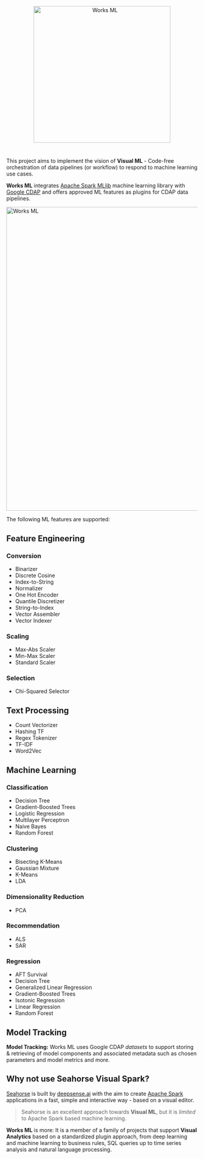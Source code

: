 <p align="center">
<img src="https://github.com/predictiveworks/cdap-spark/blob/master/images/works-ml.svg" width="360" alt="Works ML"> 
</p>

# 
This project aims to implement the vision of **Visual ML** - Code-free orchestration of data pipelines (or workflow) to respond to machine learning use cases.

**Works ML** integrates [Apache Spark MLlib](https://spark.apache.org/) machine learning library with [Google CDAP](https://cdap.io) and offers approved ML features as plugins for CDAP data pipelines.

<img src="https://github.com/predictiveworks/cdap-spark/blob/master/works-ml/images/works-ml.png" width="800" alt="Works ML">

The following ML features are supported:

## Feature Engineering

### Conversion

* Binarizer
* Discrete Cosine
* Index-to-String
* Normalizer
* One Hot Encoder
* Quantile Discretizer
* String-to-Index 
* Vector Assembler
* Vector Indexer

### Scaling

* Max-Abs Scaler
* Min-Max Scaler 
* Standard Scaler 

### Selection

* Chi-Squared Selector  

## Text Processing

* Count Vectorizer
* Hashing TF
* Regex Tokenizer
* TF-IDF
* Word2Vec

## Machine Learning

### Classification

* Decision Tree
* Gradient-Boosted Trees
* Logistic Regression
* Multilayer Perceptron
* Naive Bayes
* Random Forest

### Clustering

* Bisecting K-Means
* Gaussian Mixture
* K-Means
* LDA

### Dimensionality Reduction

* PCA

### Recommendation

* ALS
* SAR

### Regression

* AFT Survival
* Decision Tree
* Generalized Linear Regression
* Gradient-Boosted Trees
* Isotonic Regression
* Linear Regression
* Random Forest

## Model Tracking

**Model Tracking:** Works ML uses Google CDAP *datasets* to support storing & retrieving of model components and associated metadata such as chosen parameters and model metrics and more. 


## Why not use Seahorse Visual Spark?

[Seahorse](https://seahorse.deepsense.ai) is built by [deepsense.ai](https://deepsense.ai) with the aim to create [Apache Spark](https://spark.apache.org) applications in a fast, simple and interactive way - based on a visual editor.

>Seahorse is an excellent approach towards **Visual ML**, but it is *limited* to Apache Spark based machine learning. 

**Works ML** is more: It is a member of a family of projects that support **Visual Analytics** based on a standardized plugin approach, from deep learning and machine learning to business rules, SQL queries up to time series analysis and natural language processing.


